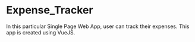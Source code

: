 # Expense_Tracker
In this particular Single Page Web App, user can track their expenses. This app is created using VueJS.

